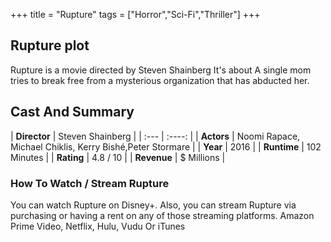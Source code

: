+++
title = "Rupture"
tags = ["Horror","Sci-Fi","Thriller"]
+++
## Rupture plot
Rupture is a movie directed by Steven Shainberg It's about A single mom tries to break free from a mysterious organization that has abducted her.
## Cast And Summary
| **Director**      | Steven Shainberg |
    | :---        |    :----:   |
    |  **Actors** | Noomi Rapace, Michael Chiklis, Kerry Bishé,Peter Stormare |
    | **Year**   | 2016    |
    |  **Runtime** | 102 Minutes |
    |  **Rating** | 4.8 / 10 | 
    |  **Revenue** | $ Millions |
### How To Watch / Stream Rupture
You can watch Rupture on Disney+.
Also, you can stream Rupture via purchasing or having a rent on any of those streaming platforms.
Amazon Prime Video, Netflix, Hulu, Vudu Or iTunes